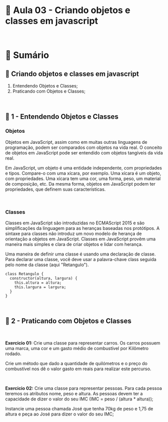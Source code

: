 # 📌 **Aula 03 - Criando objetos e classes em javascript**

<br>

# 📎 **Sumário**
## 📘 **Criando objetos e classes em javascript**
1) Entendendo Objetos e Classes;
2) Praticando com Objetos e Classes;

<br>

## 📄 **1 - Entendendo Objetos e Classes**
### **Objetos**
Objetos em JavaScript, assim como em muitas outras linguagens de programação, podem ser comparados com objetos na vida real. O conceito de objetos em JavaScript pode ser entendido com objetos tangíveis da vida real.

Em JavaScript, um objeto é uma entidade independente, com propriedades e tipos. Compare-o com uma xícara, por exemplo. Uma xícara é um objeto, com propriedades. Uma xícara tem uma cor, uma forma, peso, um material de composição, etc. Da mesma forma, objetos em JavaScript podem ter propriedades, que definem suas características.

<br>

### **Classes**
Classes em JavaScript são introduzidas no ECMAScript 2015 e são simplificações da linguagem para as heranças baseadas nos protótipos. A sintaxe para classes não introduz um novo modelo de herança de orientação a objetos em JavaScript. Classes em JavaScript provêm uma maneira mais simples e clara de criar objetos e lidar com herança.

Uma maneira de definir uma classe é usando uma declaração de classe. Para declarar uma classe, você deve usar a palavra-chave class seguida pelo nome da classe (aqui "Retangulo").
```
class Retangulo {
  constructor(altura, largura) {
    this.altura = altura;
    this.largura = largura;
  }
}

```

<br>

## 📄 **2 - Praticando com Objetos e Classes**

<br>

**Exercicio 01:** Crie uma classe para representar carros. Os carros possuem uma marca, uma cor e um gasto médio de combustível por Kilômetro rodado.

Crie um método que dado a quantidade de quilómetros e o preço do combustível nos dê o valor gasto em reais para realizar este percurso.

<br>

**Exercicio 02:** Crie uma classe para representar pessoas. Para cada pessoa teremos os atributos nome, peso e altura. As pessoas devem ter a capacidade de dizer o valor do seu IMC (IMC = peso / (altura * altura));

Instancie uma pessoa chamada José que tenha 70kg de peso e 1,75 de altura e peça ao José para dizer o valor do seu IMC;